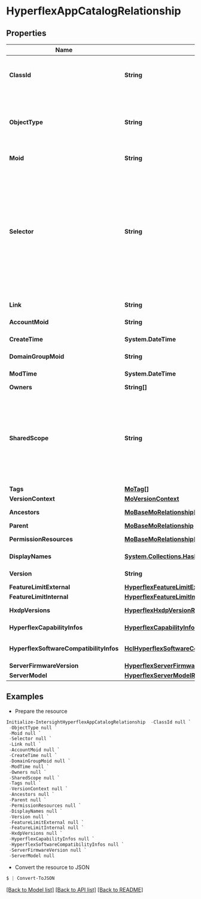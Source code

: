 # HyperflexAppCatalogRelationship
## Properties

Name | Type | Description | Notes
------------ | ------------- | ------------- | -------------
**ClassId** | **String** | The concrete type of this complex type. Its value must be the same as the &#39;objectType&#39; property. The OpenAPI document references this property as a discriminator value. | [readonly] 
**ObjectType** | **String** | The fully-qualified type of this managed object, i.e. the class name. This property is optional. The ObjectType is implied from the URL path. If specified, the value of objectType must match the class name specified in the URL path. | [readonly] 
**Moid** | **String** | The unique identifier of this Managed Object instance. | [optional] 
**Selector** | **String** | An OData $filter expression which describes the REST resource to be referenced. This field may be set instead of &#39;moid&#39; by clients. 1. If &#39;moid&#39; is set this field is ignored. 1. If &#39;selector&#39; is set and &#39;moid&#39; is empty/absent from the request, Intersight determines the Moid of the resource matching the filter expression and populates it in the MoRef that is part of the object instance being inserted/updated to fulfill the REST request. An error is returned if the filter matches zero or more than one REST resource. An example filter string is: Serial eq &#39;3AA8B7T11&#39;. | [optional] [readonly] 
**Link** | **String** | A URL to an instance of the &#39;mo.MoRef&#39; class. | [optional] 
**AccountMoid** | **String** | The Account ID for this managed object. | [optional] [readonly] 
**CreateTime** | **System.DateTime** | The time when this managed object was created. | [optional] [readonly] 
**DomainGroupMoid** | **String** | The DomainGroup ID for this managed object. | [optional] [readonly] 
**ModTime** | **System.DateTime** | The time when this managed object was last modified. | [optional] [readonly] 
**Owners** | **String[]** |  | [optional] 
**SharedScope** | **String** | Intersight provides pre-built workflows, tasks and policies to end users through global catalogs. Objects that are made available through global catalogs are said to have a &#39;shared&#39; ownership. Shared objects are either made globally available to all end users or restricted to end users based on their license entitlement. Users can use this property to differentiate the scope (global or a specific license tier) to which a shared MO belongs. | [optional] [readonly] 
**Tags** | [**MoTag[]**](MoTag.md) |  | [optional] 
**VersionContext** | [**MoVersionContext**](MoVersionContext.md) |  | [optional] 
**Ancestors** | [**MoBaseMoRelationship[]**](MoBaseMoRelationship.md) | An array of relationships to moBaseMo resources. | [optional] [readonly] 
**Parent** | [**MoBaseMoRelationship**](MoBaseMoRelationship.md) |  | [optional] 
**PermissionResources** | [**MoBaseMoRelationship[]**](MoBaseMoRelationship.md) | An array of relationships to moBaseMo resources. | [optional] [readonly] 
**DisplayNames** | [**System.Collections.Hashtable**](Array.md) | a map of display names for a resource. | [optional] [readonly] 
**Version** | **String** | The catalog version used in HyperFlex cluster configuration service. | [optional] 
**FeatureLimitExternal** | [**HyperflexFeatureLimitExternalRelationship**](HyperflexFeatureLimitExternalRelationship.md) |  | [optional] 
**FeatureLimitInternal** | [**HyperflexFeatureLimitInternalRelationship**](HyperflexFeatureLimitInternalRelationship.md) |  | [optional] 
**HxdpVersions** | [**HyperflexHxdpVersionRelationship[]**](HyperflexHxdpVersionRelationship.md) | An array of relationships to hyperflexHxdpVersion resources. | [optional] 
**HyperflexCapabilityInfos** | [**HyperflexCapabilityInfoRelationship[]**](HyperflexCapabilityInfoRelationship.md) | An array of relationships to hyperflexCapabilityInfo resources. | [optional] 
**HyperflexSoftwareCompatibilityInfos** | [**HclHyperflexSoftwareCompatibilityInfoRelationship[]**](HclHyperflexSoftwareCompatibilityInfoRelationship.md) | An array of relationships to hclHyperflexSoftwareCompatibilityInfo resources. | [optional] 
**ServerFirmwareVersion** | [**HyperflexServerFirmwareVersionRelationship**](HyperflexServerFirmwareVersionRelationship.md) |  | [optional] 
**ServerModel** | [**HyperflexServerModelRelationship**](HyperflexServerModelRelationship.md) |  | [optional] 

## Examples

- Prepare the resource
```powershell
Initialize-IntersightHyperflexAppCatalogRelationship  -ClassId null `
 -ObjectType null `
 -Moid null `
 -Selector null `
 -Link null `
 -AccountMoid null `
 -CreateTime null `
 -DomainGroupMoid null `
 -ModTime null `
 -Owners null `
 -SharedScope null `
 -Tags null `
 -VersionContext null `
 -Ancestors null `
 -Parent null `
 -PermissionResources null `
 -DisplayNames null `
 -Version null `
 -FeatureLimitExternal null `
 -FeatureLimitInternal null `
 -HxdpVersions null `
 -HyperflexCapabilityInfos null `
 -HyperflexSoftwareCompatibilityInfos null `
 -ServerFirmwareVersion null `
 -ServerModel null
```

- Convert the resource to JSON
```powershell
$ | Convert-ToJSON
```

[[Back to Model list]](../README.md#documentation-for-models) [[Back to API list]](../README.md#documentation-for-api-endpoints) [[Back to README]](../README.md)

